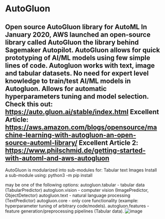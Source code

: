# AutoGluon

Open source AutoGluon library for AutoML 
In January 2020, AWS launched an open-source library called AutoGluon the library behind Sagemaker Autopilot.
AutoGluon allows for quick prototyping of AI/ML models using few simple lines of code. 
Autogluon works with text, image and tabular datasets. 
No need for expert level knowledge to train/test AI/ML models in Autogluon.
Allows for automatic hyperparameters tuning and model selection. 
Check this out: https://auto.gluon.ai/stable/index.html
Excellent Article: https://aws.amazon.com/blogs/opensource/machine-learning-with-autogluon-an-open-source-automl-library/
Excellent Article 2: https://www.philschmid.de/getting-started-with-automl-and-aws-autogluon
-


AutoGluon is modularized into sub-modules for:
Tabular
text 
Images
Install a sub-module using: 
				python3 -m pip install <submodule>

<submodule> may be one of the following options:
autogluon.tabular - tabular data (TabularPredictor)
autogluon.vision - computer vision (ImagePredictor, ObjectDetector)
autogluon.text - natural language processing (TextPredictor)
autogluon.core - only core functionality (example: hyperparameter tuning of arbitrary code/models).
autogluon.features - feature generation/preprocessing pipelines (Tabular data).
![image](https://github.com/apatidar0/AutoGluon/assets/48124727/6a1e710c-6333-4f0c-8b0f-69288bfd2c5c)

